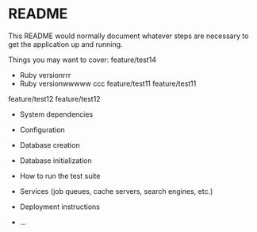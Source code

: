 # README

This README would normally document whatever steps are necessary to get the
application up and running.

Things you may want to cover:
feature/test14
* Ruby versionrrr
* Ruby versionwwwww
ccc
feature/test11
feature/test11


feature/test12
feature/test12

* System dependencies

* Configuration

* Database creation

* Database initialization

* How to run the test suite

* Services (job queues, cache servers, search engines, etc.)

* Deployment instructions

* ...
